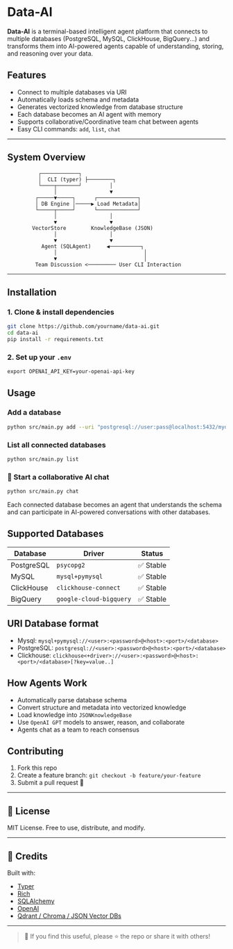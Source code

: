 # Data-AI

**Data-AI** is a terminal-based intelligent agent platform that connects to multiple databases (PostgreSQL, MySQL, ClickHouse, BigQuery...) and transforms them into AI-powered agents capable of understanding, storing, and reasoning over your data.

## Features

- Connect to multiple databases via URI
- Automatically loads schema and metadata
- Generates vectorized knowledge from database structure
- Each database becomes an AI agent with memory
- Supports collaborative/Coordinative team chat between agents
- Easy CLI commands: `add`, `list`, `chat`

---

## System Overview

```
          ┌────────────┐
          │  CLI (typer) ├────────┐
          └────┬───────┘         │
               │                 ▼
         ┌─────▼─────┐      ┌─────────────┐
         │ DB Engine │─────▶ Load Metadata│
         └─────┬─────┘      └─────────────┘
               │                 │
               ▼                 ▼
        VectorStore        KnowledgeBase (JSON)
               │                 │
               ▼                 ▼
           Agent (SQLAgent)     ◀──────────┐
               │                            │
               ▼                            │
         Team Discussion <───────── User CLI Interaction
```

---

## Installation

### 1. Clone & install dependencies
```bash
git clone https://github.com/yourname/data-ai.git
cd data-ai
pip install -r requirements.txt
```

### 2. Set up your `.env`
```env
export OPENAI_API_KEY=your-openai-api-key
```


## Usage

### Add a database
```bash
python src/main.py add --uri "postgresql://user:pass@localhost:5432/mydb"
```

### List all connected databases
```bash
python src/main.py list
```

### 💬 Start a collaborative AI chat
```bash
python src/main.py chat
```

Each connected database becomes an agent that understands the schema and can participate in AI-powered conversations with other databases.


## Supported Databases

| Database     | Driver                  | Status     |
|--------------|--------------------------|------------|
| PostgreSQL   | `psycopg2`               | ✅ Stable  |
| MySQL        | `mysql+pymysql`          | ✅ Stable  |
| ClickHouse   | `clickhouse-connect`     | ✅ Stable  |
| BigQuery     | `google-cloud-bigquery`  | ✅ Stable  |

## URI Database format
- Mysql: `mysql+pymysql://<user>:<password>@<host>:<port>/<database>`
- PostgreSQL: `postgresql://<user>:<password>@<host>:<port>/<database>`
- Clickhouse: `clickhouse<+driver>://<user>:<password>@<host>:<port>/<database>[?key=value..]`

## How Agents Work

- Automatically parse database schema
- Convert structure and metadata into vectorized knowledge
- Load knowledge into `JSONKnowledgeBase`
- Use `OpenAI GPT` models to answer, reason, and collaborate
- Agents chat as a team to reach consensus

## Contributing

1. Fork this repo
2. Create a feature branch: `git checkout -b feature/your-feature`
3. Submit a pull request 🙌

---

## 📄 License

MIT License. Free to use, distribute, and modify.

---

## 🙏 Credits

Built with:
- [Typer](https://github.com/tiangolo/typer)
- [Rich](https://github.com/Textualize/rich)
- [SQLAlchemy](https://www.sqlalchemy.org/)
- [OpenAI](https://platform.openai.com/)
- [Qdrant / Chroma / JSON Vector DBs](https://qdrant.tech/)

---

> 💫 If you find this useful, please ⭐ the repo or share it with others!

